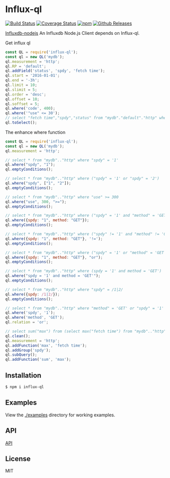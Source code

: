 # Influx-ql

[![Build Status](https://travis-ci.org/vicanso/influx-ql.svg?style=flat-square)](https://travis-ci.org/vicanso/influx-ql)
[![Coverage Status](https://img.shields.io/coveralls/vicanso/influx-ql/master.svg?style=flat)](https://coveralls.io/r/vicanso/influx-ql?branch=master)
[![npm](http://img.shields.io/npm/v/influx-ql.svg?style=flat-square)](https://www.npmjs.org/package/influx-ql)
[![Github Releases](https://img.shields.io/npm/dm/influx-ql.svg?style=flat-square)](https://github.com/vicanso/influx-ql)

[Influxdb-nodejs](https://github.com/vicanso/influxdb-nodejs) An Influxdb Node.js Client depends on Influx-ql.


Get influx ql

```js
const QL = require('influx-ql');
const ql = new QL('mydb');
ql.measurement = 'http';
ql.RP = 'default';
ql.addField('status', 'spdy', 'fetch time');
ql.start = '2016-01-01';
ql.end = '-3h';
ql.limit = 10;
ql.slimit = 5;
ql.order = 'desc';
ql.offset = 10;
ql.soffset = 5;
ql.where('code', 400);
ql.where('"use" <= 30');
// select "fetch time","spdy","status" from "mydb"."default"."http" where "code" = 400 and "use" <= 30 and time <= now() - 3h and time >= '2016-01-01' order by time desc limit 10 slimit 5 offset 10 soffset 5
ql.toSelect();
```

The enhance where function

```js
const QL = require('influx-ql');
const ql = new QL('mydb');
ql.measurement = 'http';

// select * from "mydb".."http" where "spdy" = '1'
ql.where("spdy", "1");
ql.emptyConditions();

// select * from "mydb".."http" where ("spdy" = '1' or "spdy" = '2')
ql.where("spdy", ["1", "2"]);
ql.emptyConditions();

// select * from "mydb".."http" where "use" >= 300
ql.where("use", 300, ">=");
ql.emptyConditions();

// select * from "mydb".."http" where ("spdy" = '1' and "method" = 'GET')
ql.where({spdy: "1", method: "GET"});
ql.emptyConditions();

// select * from "mydb".."http" where ("spdy" != '1' and "method" != 'GET')
ql.where({spdy: "1", method: "GET"}, '!=');
ql.emptyConditions();

// select * from "mydb".."http" where ("spdy" = '1' or "method" = 'GET')
ql.where({spdy: "1", method: "GET"}, "or");
ql.emptyConditions();

// select * from "mydb".."http" where (spdy = '1' and method = 'GET')
ql.where("spdy = '1' and method = 'GET'");
ql.emptyConditions();

// select * from "mydb".."http" where "spdy" = /1|2/
ql.where({spdy: /1|2/});
ql.emptyConditions();

// select * from "mydb".."http" where "method" = 'GET' or "spdy" = '1'
ql.where('spdy', '1');
ql.where('method', 'GET');
ql.relation = 'or';

// select sum("max") from (select max("fetch time") from "mydb".."http" group by "spdy")
ql.clean();
ql.measurement = 'http';
ql.addFunction('max', 'fetch time');
ql.addGroup('spdy');
ql.subQuery();
ql.addFunction('sum', 'max');
```

## Installation

```bash
$ npm i influx-ql
```

## Examples

View the [./examples](examples) directory for working examples.

## API

[API](https://vicanso.github.io/influx-ql/QL.html)

## License

MIT
